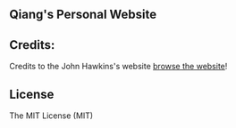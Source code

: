 ## Qiang's Personal Website

## Credits:
Credits to the John Hawkins's website [browse the website](https://github.com/hawkjo/hawkjo.github.io)!

## License

The MIT License (MIT)
